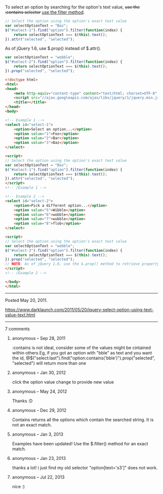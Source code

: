 To select an option by searching for the option's text value, <s>use the :contains selector</s> <ins>use the filter method</ins>.

```javascript
// Select the option using the option's exact text value
var selectOptionText = "Baz";
$("#select-1").find("option").filter(function(index) {
    return selectOptionText === $(this).text();
}).attr("selected", "selected");
```

As of jQuery 1.6, use $.prop() instead of $.attr().

```javascript
var selectOptionText = "wobble";
$("#select-2").find("option").filter(function(index) {
    return selectOptionText === $(this).text();
}).prop("selected", "selected");
```

```html
<!doctype html>
<html>
<head>
    <meta http-equiv="content-type" content="text/html; charset=UTF-8" />
    <script src="//ajax.googleapis.com/ajax/libs/jquery/1/jquery.min.js"></script>
    <title></title>
</head>
<body>

<!-- Example 1 -->
<select id="select-1">
    <option>Select an option...</option>
    <option value="1">Foo</option>
    <option value="2">Bar</option>
    <option value="3">Baz</option>
</select>

<script>
// Select the option using the option's exact text value
var selectOptionText = "Baz";
$("#select-1").find("option").filter(function(index) {
    return selectOptionText === $(this).text();
}).attr("selected", "selected");
</script>
<!-- /Example 1 -->

<!-- Example 2 -->
<select id="select-2">
    <option>Pick a different option...</option>
    <option value="5">Wibble</option>
    <option value="6">wobble</option>
    <option value="7">wubble</option>
    <option value="8">flob</option>
</select>

<script>
// Select the option using the option's exact text value
var selectOptionText = "wobble";
$("#select-2").find("option").filter(function(index) {
    return selectOptionText === $(this).text();
}).prop("selected", "selected");
// NOTE: As of jQuery 1.6, use the $.prop() method to retrieve property values because $.attr() only retrieves attributes.
</script>
<!-- /Example 2 -->

</body>
</html>
```

---

Posted May 20, 2011.

https://www.darklaunch.com/2011/05/20/jquery-select-option-using-text-value-text.html

---

7 comments

<ol><li><div>

anonymous &ndash; Sep 28, 2011<div>

:contains is not ideal, consider some of the values might be cintained within others.Eg, if you got an option with "bble" as text and you want the id,
@$("select:last").find("option:contains('bble')").prop("selected", "selected") will return more than one

</div></div></li><li><div>

anonymous &ndash; Jan 30, 2012<div>

click the option value change to provide new value

</div></div></li><li><div>

anonymous &ndash; May 24, 2012<div>

Thanks :D

</div></div></li><li><div>

anonymous &ndash; Dec 29, 2012<div>

Contains returns all the options which contain the searched string. It is not an exact match.

</div></div></li><li><div>

anonymous &ndash; Jan 3, 2013<div>

Examples have been updated! Use the $.filter() method for an exact match.

</div></div></li><li><div>

anonymous &ndash; Jan 23, 2013<div>

thanks a lot!
i just find my old selector "option[text='s3']" does not work.

</div></div></li><li><div>

anonymous &ndash; Jul 22, 2013<div>

nice :)

</div></div></li></ol>